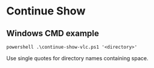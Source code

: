 # Continue Show

## Windows CMD example

```
powershell .\continue-show-vlc.ps1 '<directory>'
```

Use single quotes for directory names containing space.
